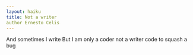 ```yaml
---
layout: haiku
title: Not a writer
author Ernesto Celis
---
```


And sometimes I write
But I am only a coder not a writer
code to squash a bug
